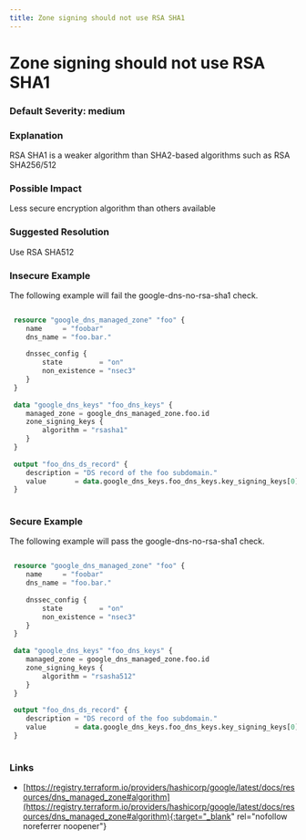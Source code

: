 ```yaml
---
title: Zone signing should not use RSA SHA1
---
```


# Zone signing should not use RSA SHA1

### Default Severity: <span class="severity medium">medium</span>

### Explanation

RSA SHA1 is a weaker algorithm than SHA2-based algorithms such as RSA SHA256/512

### Possible Impact
Less secure encryption algorithm than others available

### Suggested Resolution
Use RSA SHA512


### Insecure Example

The following example will fail the google-dns-no-rsa-sha1 check.
```terraform

 resource "google_dns_managed_zone" "foo" {
 	name     = "foobar"
 	dns_name = "foo.bar."
 	
 	dnssec_config {
 		state         = "on"
 		non_existence = "nsec3"
 	}
 }
 	
 data "google_dns_keys" "foo_dns_keys" {
 	managed_zone = google_dns_managed_zone.foo.id
 	zone_signing_keys {
 		algorithm = "rsasha1"
 	}
 }
 	
 output "foo_dns_ds_record" {
 	description = "DS record of the foo subdomain."
 	value       = data.google_dns_keys.foo_dns_keys.key_signing_keys[0].ds_record
 }
 
```



### Secure Example

The following example will pass the google-dns-no-rsa-sha1 check.
```terraform

 resource "google_dns_managed_zone" "foo" {
 	name     = "foobar"
 	dns_name = "foo.bar."
 	
 	dnssec_config {
 		state         = "on"
 		non_existence = "nsec3"
 	}
 }
 	
 data "google_dns_keys" "foo_dns_keys" {
 	managed_zone = google_dns_managed_zone.foo.id
 	zone_signing_keys {
 		algorithm = "rsasha512"
 	}
 }
 	
 output "foo_dns_ds_record" {
 	description = "DS record of the foo subdomain."
 	value       = data.google_dns_keys.foo_dns_keys.key_signing_keys[0].ds_record
 }
 
```



### Links


- [https://registry.terraform.io/providers/hashicorp/google/latest/docs/resources/dns_managed_zone#algorithm](https://registry.terraform.io/providers/hashicorp/google/latest/docs/resources/dns_managed_zone#algorithm){:target="_blank" rel="nofollow noreferrer noopener"}



